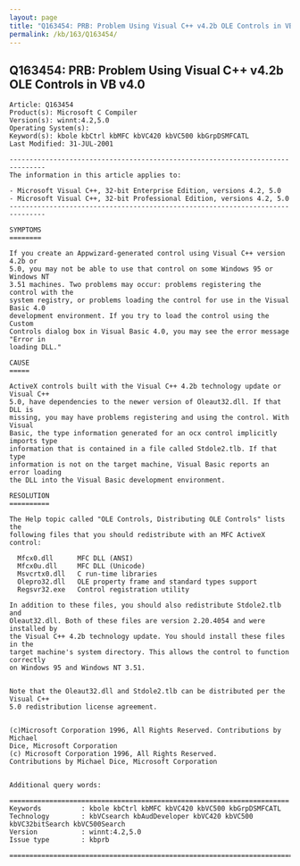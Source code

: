 ```yaml
---
layout: page
title: "Q163454: PRB: Problem Using Visual C++ v4.2b OLE Controls in VB v4.0"
permalink: /kb/163/Q163454/
---
```


## Q163454: PRB: Problem Using Visual C++ v4.2b OLE Controls in VB v4.0

	Article: Q163454
	Product(s): Microsoft C Compiler
	Version(s): winnt:4.2,5.0
	Operating System(s): 
	Keyword(s): kbole kbCtrl kbMFC kbVC420 kbVC500 kbGrpDSMFCATL
	Last Modified: 31-JUL-2001
	
	-------------------------------------------------------------------------------
	The information in this article applies to:
	
	- Microsoft Visual C++, 32-bit Enterprise Edition, versions 4.2, 5.0 
	- Microsoft Visual C++, 32-bit Professional Edition, versions 4.2, 5.0 
	-------------------------------------------------------------------------------
	
	SYMPTOMS
	========
	
	If you create an Appwizard-generated control using Visual C++ version 4.2b or
	5.0, you may not be able to use that control on some Windows 95 or Windows NT
	3.51 machines. Two problems may occur: problems registering the control with the
	system registry, or problems loading the control for use in the Visual Basic 4.0
	development environment. If you try to load the control using the Custom
	Controls dialog box in Visual Basic 4.0, you may see the error message "Error in
	loading DLL."
	
	CAUSE
	=====
	
	ActiveX controls built with the Visual C++ 4.2b technology update or Visual C++
	5.0, have dependencies to the newer version of Oleaut32.dll. If that DLL is
	missing, you may have problems registering and using the control. With Visual
	Basic, the type information generated for an ocx control implicitly imports type
	information that is contained in a file called Stdole2.tlb. If that type
	information is not on the target machine, Visual Basic reports an error loading
	the DLL into the Visual Basic development environment.
	
	RESOLUTION
	==========
	
	The Help topic called "OLE Controls, Distributing OLE Controls" lists the
	following files that you should redistribute with an MFC ActiveX control:
	
	  Mfcx0.dll      MFC DLL (ANSI)
	  Mfcx0u.dll     MFC DLL (Unicode)
	  Msvcrtx0.dll   C run-time libraries
	  Olepro32.dll   OLE property frame and standard types support
	  Regsvr32.exe   Control registration utility
	
	In addition to these files, you should also redistribute Stdole2.tlb and
	Oleaut32.dll. Both of these files are version 2.20.4054 and were installed by
	the Visual C++ 4.2b technology update. You should install these files in the
	target machine's system directory. This allows the control to function correctly
	on Windows 95 and Windows NT 3.51.
	
	
	Note that the Oleaut32.dll and Stdole2.tlb can be distributed per the Visual C++
	5.0 redistribution license agreement.
	
	
	(c)Microsoft Corporation 1996, All Rights Reserved. Contributions by Michael
	Dice, Microsoft Corporation
	(c) Microsoft Corporation 1996, All Rights Reserved.
	Contributions by Michael Dice, Microsoft Corporation
	
	
	Additional query words:
	
	======================================================================
	Keywords          : kbole kbCtrl kbMFC kbVC420 kbVC500 kbGrpDSMFCATL 
	Technology        : kbVCsearch kbAudDeveloper kbVC420 kbVC500 kbVC32bitSearch kbVC500Search
	Version           : winnt:4.2,5.0
	Issue type        : kbprb
	
	=============================================================================
	
